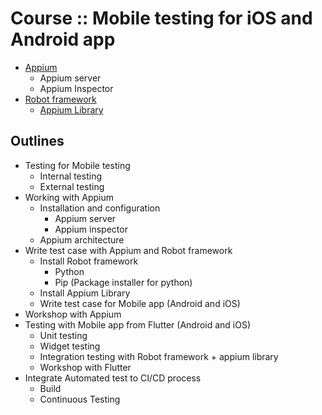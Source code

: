# Course :: Mobile testing for iOS and Android app
* [Appium](https://appium.io/)
  * Appium server
  * Appium Inspector 
* [Robot framework](https://robotframework.org/)
  * [Appium Library](https://github.com/serhatbolsu/robotframework-appiumlibrary)
 
## Outlines
* Testing for Mobile testing
  * Internal testing
  * External testing
* Working with Appium
  * Installation and configuration
    * Appium server
    * Appium inspector
  * Appium architecture
* Write test case with Appium and Robot framework
  * Install Robot framework
    * Python
    * Pip (Package installer for python)
  * Install Appium Library
  * Write test case for Mobile app (Android and iOS)
* Workshop with Appium
* Testing with Mobile app from Flutter  (Android and iOS)
  * Unit testing
  * Widget testing
  * Integration testing with Robot framework + appium library
  * Workshop with Flutter
* Integrate Automated test to CI/CD process
  * Build
  * Continuous Testing  

